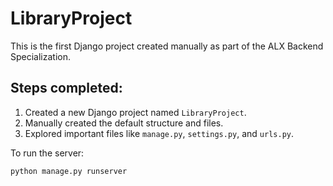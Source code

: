 # LibraryProject

This is the first Django project created manually as part of the ALX 
Backend Specialization.

## Steps completed:

1. Created a new Django project named `LibraryProject`.
2. Manually created the default structure and files.
3. Explored important files like `manage.py`, `settings.py`, and 
`urls.py`.

To run the server:
```bash
python manage.py runserver

